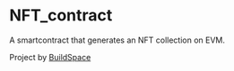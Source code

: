 # NFT_contract

A smartcontract that generates an NFT collection on EVM.

Project by [BuildSpace](https://buildspace.so/)
